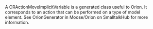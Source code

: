 A ORActionMoveImplicitVariable is a generated class useful to Orion. It corresponds to an action that can be performed on a type of model element. See OrionGenerator in Moose/Orion on SmalltalkHub for more information.